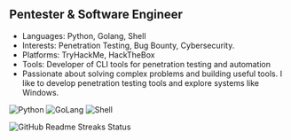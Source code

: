 ## Pentester & Software Engineer
- Languages: Python, Golang, Shell
- Interests: Penetration Testing, Bug Bounty, Cybersecurity. 
- Platforms: TryHackMe, HackTheBox
- Tools: Developer of CLI tools for penetration testing and automation
- Passionate about solving complex problems and building useful tools. I like to develop penetration testing tools and explore systems like Windows.

![Python](https://img.shields.io/badge/python-0077b5?style=for-the-badge&logo=python&logoColor=white&color=black)
![GoLang](https://img.shields.io/badge/golang-0077b5?style=for-the-badge&logo=go&logoColor=white&color=black)
![Shell](https://img.shields.io/badge/shell-1DA1F2?style=for-the-badge&logo=shell&logoColor=white&color=black)

![GitHub Readme Streaks Status](https://github-readme-streak-stats.herokuapp.com/?user=whjab&theme=dark)